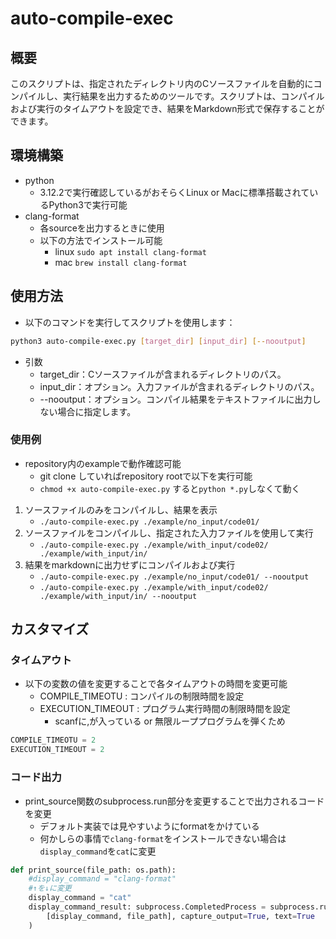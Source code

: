 # auto-compile-exec

## 概要
このスクリプトは、指定されたディレクトリ内のCソースファイルを自動的にコンパイルし、実行結果を出力するためのツールです。スクリプトは、コンパイルおよび実行のタイムアウトを設定でき、結果をMarkdown形式で保存することができます。

## 環境構築
* python
    * 3.12.2で実行確認しているがおそらくLinux or Macに標準搭載されているPython3で実行可能
* clang-format
    * 各sourceを出力するときに使用
    * 以下の方法でインストール可能
        * linux `sudo apt install clang-format`
        * mac `brew install clang-format`

## 使用方法
* 以下のコマンドを実行してスクリプトを使用します：
```sh
python3 auto-compile-exec.py [target_dir] [input_dir] [--nooutput]
```
* 引数
    * target_dir：Cソースファイルが含まれるディレクトリのパス。
    * input_dir：オプション。入力ファイルが含まれるディレクトリのパス。
    * --nooutput：オプション。コンパイル結果をテキストファイルに出力しない場合に指定します。

### 使用例
* repository内のexampleで動作確認可能
    * git clone していればrepository rootで以下を実行可能
    * `chmod +x auto-compile-exec.py` すると`python *.py`しなくて動く
1. ソースファイルのみをコンパイルし、結果を表示
    * `./auto-compile-exec.py ./example/no_input/code01/` 
2. ソースファイルをコンパイルし、指定された入力ファイルを使用して実行
    * `./auto-compile-exec.py ./example/with_input/code02/ ./example/with_input/in/`
3. 結果をmarkdownに出力せずにコンパイルおよび実行
    * `./auto-compile-exec.py ./example/no_input/code01/ --nooutput`
    * `./auto-compile-exec.py ./example/with_input/code02/ ./example/with_input/in/ --nooutput`

## カスタマイズ
### タイムアウト
* 以下の変数の値を変更することで各タイムアウトの時間を変更可能
    * COMPILE_TIMEOTU : コンパイルの制限時間を設定
    * EXECUTION_TIMEOUT : プログラム実行時間の制限時間を設定
        * scanfに,が入っている or 無限ループプログラムを弾くため
```python
COMPILE_TIMEOTU = 2
EXECUTION_TIMEOUT = 2
```
### コード出力
* print_source関数のsubprocess.run部分を変更することで出力されるコードを変更
    * デフォルト実装では見やすいようにformatをかけている
    * 何かしらの事情で`clang-format`をインストールできない場合は`display_command`を`cat`に変更
```python
def print_source(file_path: os.path):
    #display_command = "clang-format"
    #↑を↓に変更
    display_command = "cat"
    display_command_result: subprocess.CompletedProcess = subprocess.run(
        [display_command, file_path], capture_output=True, text=True
    )
```